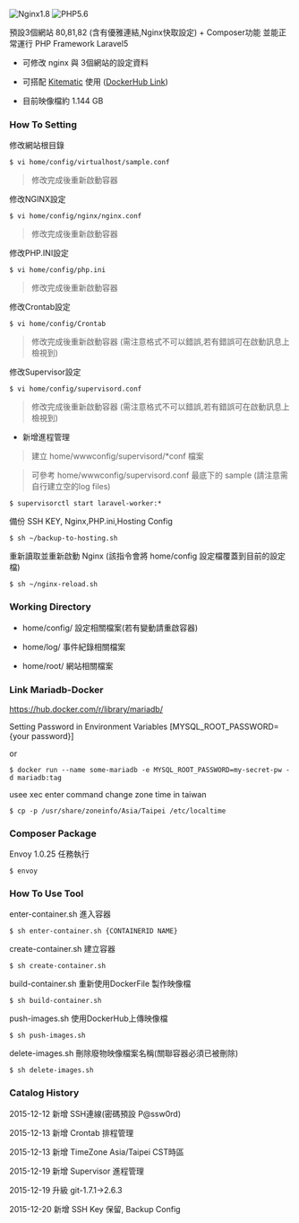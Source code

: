 ![Nginx1.8](https://img.shields.io/badge/nginx-1.8-brightgreen.svg) ![PHP5.6](https://img.shields.io/badge/php-5.6-brightgreen.svg)

預設3個網站 80,81,82 (含有優雅連結,Nginx快取設定) + Composer功能 並能正常運行 PHP Framework Laravel5

- 可修改 nginx 與 3個網站的設定資料

- 可搭配 [Kitematic](https://www.docker.com/docker-toolbox) 使用 ([DockerHub Link](https://hub.docker.com/r/imagine10255/centos6-lnmp-php56/))

- 目前映像檔約 1.144 GB


### How To Setting

修改網站根目錄


    $ vi home/config/virtualhost/sample.conf

> 修改完成後重新啟動容器 

修改NGINX設定


    $ vi home/config/nginx/nginx.conf

> 修改完成後重新啟動容器

修改PHP.INI設定


    $ vi home/config/php.ini

> 修改完成後重新啟動容器

修改Crontab設定


    $ vi home/config/Crontab

> 修改完成後重新啟動容器 (需注意格式不可以錯誤,若有錯誤可在啟動訊息上檢視到)

修改Supervisor設定


    $ vi home/config/supervisord.conf

> 修改完成後重新啟動容器 (需注意格式不可以錯誤,若有錯誤可在啟動訊息上檢視到)


- 新增進程管理

> 建立 home/wwwconfig/supervisord/*conf 檔案

> 可參考 home/wwwconfig/supervisord.conf 最底下的 sample (請注意需自行建立空的log files)


    $ supervisorctl start laravel-worker:*


備份 SSH KEY, Nginx,PHP.ini,Hosting Config


    $ sh ~/backup-to-hosting.sh


重新讀取並重新啟動 Nginx (該指令會將 home/config 設定檔覆蓋到目前的設定檔)


    $ sh ~/nginx-reload.sh


### Working Directory

- home/config/ 設定相關檔案(若有變動請重啟容器)

- home/log/    事件紀錄相關檔案

- home/root/   網站相關檔案


### Link Mariadb-Docker

https://hub.docker.com/r/library/mariadb/

Setting Password in Environment Variables [MYSQL_ROOT_PASSWORD={your password}]

or

    $ docker run --name some-mariadb -e MYSQL_ROOT_PASSWORD=my-secret-pw -d mariadb:tag
    

usee xec enter command change zone time in taiwan

    $ cp -p /usr/share/zoneinfo/Asia/Taipei /etc/localtime


### Composer Package

Envoy 1.0.25 任務執行


    $ envoy


### How To Use Tool

enter-container.sh 進入容器


    $ sh enter-container.sh {CONTAINERID NAME}

create-container.sh 建立容器


    $ sh create-container.sh

build-container.sh 重新使用DockerFile 製作映像檔


    $ sh build-container.sh

push-images.sh 使用DockerHub上傳映像檔


    $ sh push-images.sh

delete-images.sh 刪除廢物映像檔案<none>名稱(關聯容器必須已被刪除)


    $ sh delete-images.sh



### Catalog History

2015-12-12 新增 SSH連線(密碼預設 P@ssw0rd)

2015-12-13 新增 Crontab 排程管理

2015-12-13 新增 TimeZone Asia/Taipei CST時區

2015-12-19 新增 Supervisor 進程管理

2015-12-19 升級 git-1.7.1->2.6.3

2015-12-20 新增 SSH Key 保留, Backup Config
